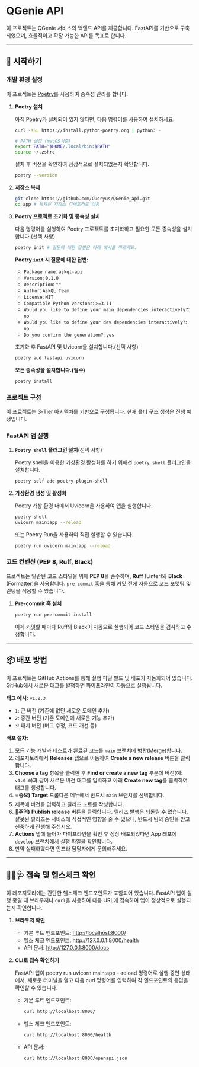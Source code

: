 # QGenie API

이 프로젝트는 QGenie 서비스의 백엔드 API를 제공합니다. FastAPI를 기반으로 구축되었으며, 효율적이고 확장 가능한 API를 목표로 합니다.

---

## 🚀 시작하기

### **개발 환경 설정**

이 프로젝트는 [Poetry](https://python-poetry.org/)를 사용하여 종속성 관리를 합니다.

1.  **Poetry 설치**

    아직 Poetry가 설치되어 있지 않다면, 다음 명령어를 사용하여 설치하세요.

    ```bash
    curl -sSL https://install.python-poetry.org | python3 -

    # PATH 설정 (macOS기준)
    export PATH="$HOME/.local/bin:$PATH"
    source ~/.zshrc
    ```

    설치 후 버전을 확인하여 정상적으로 설치되었는지 확인합니다.

    ```bash
    poetry --version
    ```

2.  **저장소 복제**

    ```bash
    git clone https://github.com/Queryus/QGenie_api.git
    cd app # 복제된 저장소 디렉토리로 이동

    ```

3.  **Poetry 프로젝트 초기화 및 종속성 설치**

    다음 명령어를 실행하여 Poetry 프로젝트를 초기화하고 필요한 모든 종속성을 설치합니다.(선택 사항)

    ```bash
    poetry init # 질문에 대한 답변은 아래 예시를 따르세요.
    ```

    **Poetry `init` 시 질문에 대한 답변:**

    - `Package name`: `askql-api`
    - `Version`: `0.1.0`
    - `Description`: `""`
    - `Author`: `AskQL Team`
    - `License`: `MIT`
    - `Compatible Python versions`: `>=3.11`
    - `Would you like to define your main dependencies interactively?`: `no`
    - `Would you like to define your dev dependencies interactively?`: `no`
    - `Do you confirm the generation?`: `yes`

    초기화 후 FastAPI 및 Uvicorn을 설치합니다.(선택 사항)

    ```bash
    poetry add fastapi uvicorn
    ```

    **모든 종속성을 설치합니다.(필수)**

    ```bash
    poetry install
    ```

### **프로젝트 구성**

이 프로젝트는 3-Tier 아키텍처를 기반으로 구성됩니다. 현재 폴더 구조 생성은 진행 예정입니다.

### **FastAPI 앱 실행**

1. **`Poetry shell` 플러그인 설치**(선택 사항)

   Poetry shell을 이용한 가상환경 활성화를 하기 위해선 `poetry shell` 플러그인을 설치합니다.

   ```bash
   poetry self add poetry-plugin-shell
   ```

2. **가상환경 생성 및 활성화**

   Poetry 가상 환경 내에서 Uvicorn을 사용하여 앱을 실행합니다.

   ```bash
   poetry shell
   uvicorn main:app --reload
   ```

   또는 Poetry Run을 사용하여 직접 실행할 수 있습니다.

   ```bash
   poetry run uvicorn main:app --reload
   ```

### **코드 컨벤션 (PEP 8, Ruff, Black)**

프로젝트는 일관된 코드 스타일을 위해 **PEP 8**을 준수하며, **Ruff** (Linter)와 **Black** (Formatter)을 사용합니다. `pre-commit` 훅을 통해 커밋 전에 자동으로 코드 포맷팅 및 린팅을 적용할 수 있습니다.

1.  **Pre-commit 훅 설치**

    ```bash
    poetry run pre-commit install
    ```

    이제 커밋할 때마다 Ruff와 Black이 자동으로 실행되어 코드 스타일을 검사하고 수정합니다.

---

## 📦 배포 방법

이 프로젝트는 GitHub Actions를 통해 실행 파일 빌드 및 배포가 자동화되어 있습니다. GitHub에서 새로운 태그를 발행하면 파이프라인이 자동으로 실행됩니다.

**태그 예시:** `v1.2.3`

- `1`: 큰 버전 (기존에 없던 새로운 도메인 추가)
- `2`: 중간 버전 (기존 도메인에 새로운 기능 추가)
- `3`: 패치 버전 (버그 수정, 코드 개선 등)

**배포 절차:**

1.  모든 기능 개발과 테스트가 완료된 코드를 `main` 브랜치에 병합(Merge)합니다.
2.  레포지토리에서 **Releases** 탭으로 이동하여 **Create a new release** 버튼을 클릭합니다.
3.  **Choose a tag** 항목을 클릭한 후 **Find or create a new tag** 부분에 버전(예: `v1.0.0`)과 같이 새로운 버전 태그를 입력하고 아래 **Create new tag**를 클릭하여 태그를 생성합니다.
4.  ⭐**중요)** **Target** 드롭다운 메뉴에서 반드시 `main` 브랜치를 선택합니다.
5.  제목에 버전을 입력하고 릴리즈 노트를 작성합니다.
6.  🚨**주의)** **Publish release** 버튼을 클릭합니다.
    릴리즈 발행은 되돌릴 수 없습니다. 잘못된 릴리즈는 서비스에 직접적인 영향을 줄 수 있으니, 반드시 팀의 승인을 받고 신중하게 진행해 주십시오.
7.  **Actions** 탭에 들어가 파이프라인을 확인 후 정상 배포되었다면 App 레포에 `develop` 브랜치에서 실행 파일을 확인합니다.
8.  만약 실패하였다면 인프라 담당자에게 문의해주세요.

---

## 👨‍⚕️🩺 접속 및 헬스체크 확인

이 레포지토리에는 간단한 헬스체크 엔드포인트가 포함되어 있습니다. FastAPI 앱이 실행 중일 때 브라우저나 `curl`을 사용하여 다음 URL에 접속하여 앱이 정상적으로 실행되는지 확인합니다.

1. **브라우저 확인**

   - 기본 루트 엔드포인트: <http://localhost:8000/>
   - 헬스 체크 엔드포인트: <http://127.0.0.1:8000/health>
   - API 문서: <http://127.0.0.1:8000/docs>

2. **CLI로 접속 확인하기**

   FastAPI 앱이 poetry run uvicorn main:app --reload 명령어로 실행 중인 상태에서, 새로운 터미널을 열고 다음 curl 명령어를 입력하여 각 엔드포인트의 응답을 확인할 수 있습니다.

   - 기본 루트 엔드포인트:
     ```bash
     curl http://localhost:8000/
     ```
   - 헬스 체크 엔드포인트:
     ```bash
     curl http://localhost:8000/health
     ```
   - API 문서:
     ```bash
     curl http://localhost:8000/openapi.json
     ```
